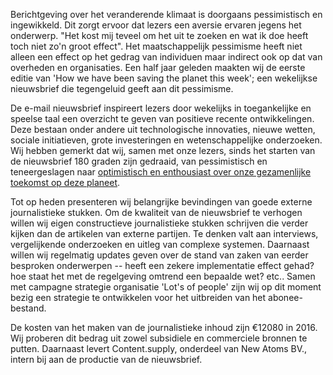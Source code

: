 Berichtgeving over het veranderende klimaat is doorgaans pessimistisch en ingewikkeld. Dit zorgt ervoor dat lezers een aversie ervaren jegens het onderwerp. "Het kost mij teveel om het uit te zoeken en wat ik doe heeft toch niet zo'n groot effect". Het maatschappelijk pessimisme heeft niet alleen een effect op het gedrag van individuen maar indirect ook op dat van overheden en organisaties. Een half jaar geleden maakten wij de eerste editie van 'How we have been saving the planet this week'; een wekelijkse nieuwsbrief die tegengeluid geeft aan dit pessimisme.

De e-mail nieuwsbrief inspireert lezers door wekelijks in toegankelijke en speelse taal een overzicht te geven van positieve recente ontwikkelingen. Deze bestaan onder andere uit technologische innovaties, nieuwe wetten, sociale initiatieven, grote investeringen en wetenschappelijke onderzoeken. Wij hebben gemerkt dat wij, samen met onze lezers, sinds het starten van de nieuwsbrief 180 graden zijn gedraaid, van pessimistisch en teneergeslagen naar [optimistisch en enthousiast over onze gezamenlijke toekomst op deze planeet](http://bit.ly/1OiWiqN).

Tot op heden presenteren wij belangrijke bevindingen van goede externe journalistieke stukken. Om de kwaliteit van de nieuwsbrief te verhogen willen wij eigen constructieve journalistieke stukken schrijven die verder kijken dan de artikelen van externe partijen. Te denken valt aan interviews, vergelijkende onderzoeken en uitleg van complexe systemen. Daarnaast willen wij regelmatig updates geven over de stand van zaken van eerder besproken onderwerpen -- heeft een zekere implementatie effect gehad? hoe staat het met de regelgeving omtrend een bepaalde wet? etc..
Samen met campagne strategie organisatie 'Lot's of people' zijn wij op dit moment bezig een strategie te ontwikkelen voor het uitbreiden van het abonee-bestand.

De kosten van het maken van de journalistieke inhoud zijn €12080 in 2016. Wij proberen dit bedrag uit zowel subsidiele en commerciele bronnen te putten. Daarnaast levert Content.supply, onderdeel van New Atoms BV., intern bij aan de productie van de nieuwsbrief.
